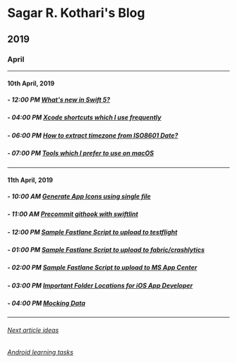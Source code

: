 # Sagar R. Kothari's Blog

## 2019

### April

---

#### 10th April, 2019

##### - 12:00 PM [What's new in Swift 5?](2019_04_10_12PM_Swift5.md)

##### - 04:00 PM [Xcode shortcuts which I use frequently](2019_04_10_04PM_XcodeShortCuts.md)

##### - 06:00 PM [How to extract timezone from ISO8601 Date?](2019_04_10_06PM_TimezoneFromISO8601Date.md)

##### - 07:00 PM [Tools which I prefer to use on macOS](2019_04_10_07PM_Useful_tools.md)

---

#### 11th April, 2019

##### - 10:00 AM [Generate App Icons using single file](2019_04_11_10AM_GenerateAppIcons.md)

##### - 11:00 AM [Precommit githook with swiftlint](2019_04_11_11AM_PreCommitGithook.md)

##### - 12:00 PM [Sample Fastlane Script to upload to testflight](2019_04_11_12PM_FastlaneTestFlight.md)

##### - 01:00 PM [Sample Fastlane Script to upload to fabric/crashlytics](2019_04_11_01PM_Fabric.md)

##### - 02:00 PM [Sample Fastlane Script to upload to MS App Center](2019_04_11_02PM_AppCenter.md)

##### - 03:00 PM [Important Folder Locations for iOS App Developer](2019_04_11_03PM_ImportantFolders.md)

##### - 04:00 PM [Mocking Data](2019_04_11_04PM_MockingData.md)

---

###### [Next article ideas](nextArticles.md)

###### [Android learning tasks](androidStudyPlan.md)